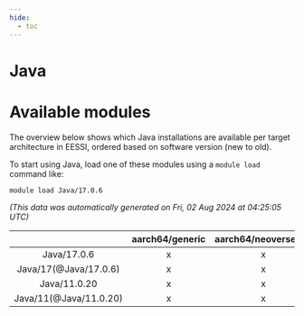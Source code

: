 ```yaml
---
hide:
  - toc
---
```


Java
====

# Available modules


The overview below shows which Java installations are available per target architecture in EESSI, ordered based on software version (new to old).

To start using Java, load one of these modules using a `module load` command like:

```shell
module load Java/17.0.6
```

*(This data was automatically generated on Fri, 02 Aug 2024 at 04:25:05 UTC)*  

| |aarch64/generic|aarch64/neoverse_n1|aarch64/neoverse_v1|x86_64/generic|x86_64/amd/zen2|x86_64/amd/zen3|x86_64/amd/zen4|x86_64/intel/haswell|x86_64/intel/skylake_avx512|
| :---: | :---: | :---: | :---: | :---: | :---: | :---: | :---: | :---: | :---: |
|Java/17.0.6|x|x|x|x|x|x|-|x|x|
|Java/17(@Java/17.0.6)|x|x|x|x|x|x|-|x|x|
|Java/11.0.20|x|x|x|x|x|x|x|x|x|
|Java/11(@Java/11.0.20)|x|x|x|x|x|x|x|x|x|
